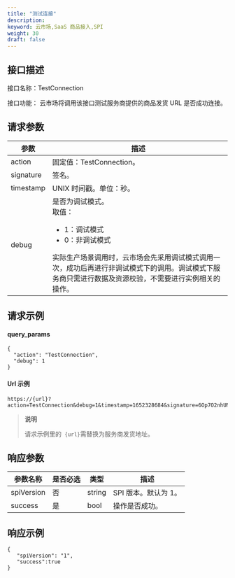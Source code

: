 ```yaml
---
title: "测试连接"
description: 
keyword: 云市场,SaaS 商品接入,SPI
weight: 30
draft: false
---
```


## 接口描述

接口名称：TestConnection 

接口功能： 云市场将调用该接口测试服务商提供的商品发货 URL 是否成功连接。

## 请求参数

| 参数      | 描述                                                         |
| --------- | ------------------------------------------------------------ |
| action    | 固定值：TestConnection。                                     |
| signature | 签名。                                                       |
| timestamp | UNIX 时间戳。单位：秒。                                      |
| debug     | 是否为调试模式。<br/>取值：<ul><li>1：调试模式</li><li>0：非调试模式</li></ul>实际生产场景调用时，云市场会先采用调试模式调用一次，成功后再进行非调试模式下的调用。调试模式下服务商只需进行数据及资源校验，不需要进行实例相关的操作。 |



## 请求示例

#### query_params

```
{
  "action": "TestConnection",
  "debug": 1
}
```

#### Url 示例

```
https://{url}?action=TestConnection&debug=1&timestamp=1652328684&signature=6Op7O2nhUN1SZfIAimszI5qy%2Bb%2F0wU39zdztfxSEAJI%3D
```

> **说明**
>
> 请求示例里的` {url}`需替换为服务商发货地址。

## 响应参数

| 参数名称   | 是否必选 | 类型   | 描述                 |
| ---------- | -------- | ------ | -------------------- |
| spiVersion | 否       | string | SPI 版本。默认为 1。 |
| success    | 是       | bool   | 操作是否成功。       |

## 响应示例

```
{
   "spiVersion": "1",
   "success":true
}
```

